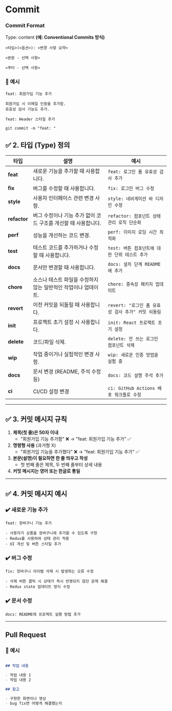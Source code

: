 # Commit
### Commit Format
Type: content
**(예: Conventional Commits 방식)**
```
<타입>(<옵션>): <변경 사항 요약>

<본문 - 선택 사항>

<푸터 - 선택 사항>

```

### 📌 예시

```
feat: 회원가입 기능 추가

회원가입 시 이메일 인증을 추가함.
유효성 검사 기능도 추가.

feat: Header 스타일 추가

git commit -m "feat: "

```
## ✅ 2. 타입 (Type) 정의


| 타입 | 설명 | 예시 |
| --- | --- | --- |
| **feat** | 새로운 기능을 추가할 때 사용합니다. | `feat: 로그인 폼 유효성 검사 추가` |
| **fix** | 버그를 수정할 때 사용합니다. | `fix: 로그인 버그 수정` |
| **style** | 사용자 인터페이스 관련 변경 사항. | `style: 네비게이션 바 디자인 수정` |
| **refactor** | 버그 수정이나 기능 추가 없이 코드 구조를 개선할 때 사용합니다. | `refactor: 컴포넌트 상태 관리 로직 단순화` |
| **perf** | 성능을 개선하는 코드 변경. | `perf: 이미지 로딩 시간 최적화` |
| **test** | 테스트 코드를 추가하거나 수정할 때 사용합니다. | `test: 버튼 컴포넌트에 대한 단위 테스트 추가` |
| **docs** | 문서만 변경할 때 사용합니다. | `docs: 설치 단계 README에 추가` |
| **chore** | 소스나 테스트 파일을 수정하지 않는 일반적인 작업이나 업데이트. | `chore: 종속성 패키지 업데이트` |
| **revert** | 이전 커밋을 되돌릴 때 사용합니다. | `revert: "로그인 폼 유효성 검사 추가" 커밋 되돌림` |
| **init** | 프로젝트 초기 설정 시 사용합니다. | `init: React 프로젝트 초기 설정` |
| **delete** | 코드/파일 삭제. | `delete: 안 쓰는 로그인 컴포넌트 삭제` |
| **wip** | 작업 중이거나 실험적인 변경 사항. | `wip: 새로운 인증 방법을 실험 중` |
| **docs** | 문서 변경 (README, 주석 수정 등) | `docs: 코드 설명 주석 추가` |
| **ci** | CI/CD 설정 변경 | `ci: GitHub Actions 배포 워크플로 수정` |

---

## ✅ 3. 커밋 메시지 규칙

1. **제목(첫 줄)은 50자 이내**
    - "회원가입 기능 추가함" ❌ → "feat: 회원가입 기능 추가" ✅
2. **명령형 사용** (과거형 X)
    - "회원가입 기능을 추가했다" ❌ → "feat: 회원가입 기능 추가" ✅
3. **본문(설명)이 필요하면 한 줄 띄우고 작성**
    - 첫 번째 줄은 제목, 두 번째 줄부터 상세 내용
4. **커밋 메시지는 영어 또는 한글로 통일**

---

## ✅ 4. 커밋 메시지 예시

### ✔️ 새로운 기능 추가

```
feat: 장바구니 기능 추가

- 사용자가 상품을 장바구니에 추가할 수 있도록 구현
- Redux를 사용하여 상태 관리 적용
- UI 개선 및 버튼 스타일 추가

```

### ✔️ 버그 수정

```
fix: 장바구니 아이템 삭제 시 발생하는 오류 수정

- 삭제 버튼 클릭 시 상태가 즉시 반영되지 않던 문제 해결
- Redux state 업데이트 방식 수정

```

### ✔️ 문서 수정

```
docs: README에 프로젝트 실행 방법 추가

```

---

## **Pull Request**

### 📌 예시

```markdown

## 작업 내용

- 작업 내용 1
- 작업 내용 2

## 참고

- 구현한 화면이나 영상
- bug fix면 어떻게 해결했는지
```
